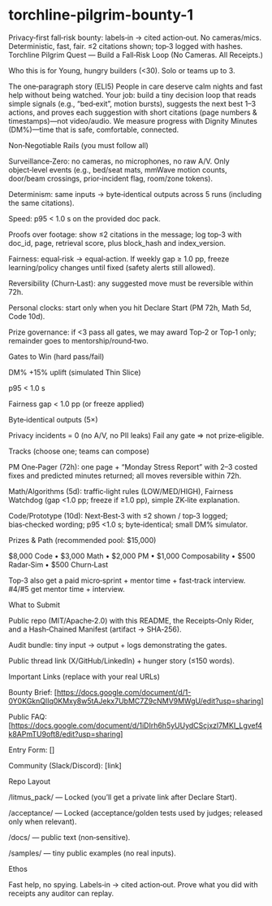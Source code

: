 # torchline-pilgrim-bounty-1
Privacy‑first fall‑risk bounty: labels‑in → cited action‑out. No cameras/mics. Deterministic, fast, fair. ≤2 citations shown; top‑3 logged with hashes.
Torchline Pilgrim Quest — Build a Fall‑Risk Loop (No Cameras. All Receipts.)

Who this is for
Young, hungry builders (<30). Solo or teams up to 3.

The one‑paragraph story (ELI5)
People in care deserve calm nights and fast help without being watched. Your job: build a tiny decision loop that reads simple signals (e.g., “bed‑exit”, motion bursts), suggests the next best 1–3 actions, and proves each suggestion with short citations (page numbers & timestamps)—not video/audio. We measure progress with Dignity Minutes (DM%)—time that is safe, comfortable, connected.

Non‑Negotiable Rails (you must follow all)

Surveillance‑Zero: no cameras, no microphones, no raw A/V. Only object‑level events (e.g., bed/seat mats, mmWave motion counts, door/beam crossings, prior‑incident flag, room/zone tokens).

Determinism: same inputs → byte‑identical outputs across 5 runs (including the same citations).

Speed: p95 < 1.0 s on the provided doc pack.

Proofs over footage: show ≤2 citations in the message; log top‑3 with doc_id, page, retrieval score, plus block_hash and index_version.

Fairness: equal‑risk → equal‑action. If weekly gap ≥ 1.0 pp, freeze learning/policy changes until fixed (safety alerts still allowed).

Reversibility (Churn‑Last): any suggested move must be reversible within 72h.

Personal clocks: start only when you hit Declare Start (PM 72h, Math 5d, Code 10d).

Prize governance: if <3 pass all gates, we may award Top‑2 or Top‑1 only; remainder goes to mentorship/round‑two.

Gates to Win (hard pass/fail)

DM% +15% uplift (simulated Thin Slice)

p95 < 1.0 s

Fairness gap < 1.0 pp (or freeze applied)

Byte‑identical outputs (5×)

Privacy incidents = 0 (no A/V, no PII leaks)
Fail any gate ⇒ not prize‑eligible.

Tracks (choose one; teams can compose)

PM One‑Pager (72h): one page + “Monday Stress Report” with 2–3 costed fixes and predicted minutes returned; all moves reversible within 72h.

Math/Algorithms (5d): traffic‑light rules (LOW/MED/HIGH), Fairness Watchdog (gap <1.0 pp; freeze if ≥1.0 pp), simple ZK‑lite explanation.

Code/Prototype (10d): Next‑Best‑3 with ≤2 shown / top‑3 logged; bias‑checked wording; p95 <1.0 s; byte‑identical; small DM% simulator.

Prizes & Path (recommended pool: $15,000)

$8,000 Code • $3,000 Math • $2,000 PM • $1,000 Composability • $500 Radar‑Sim • $500 Churn‑Last

Top‑3 also get a paid micro‑sprint + mentor time + fast‑track interview. #4/#5 get mentor time + interview.

What to Submit

Public repo (MIT/Apache‑2.0) with this README, the Receipts‑Only Rider, and a Hash‑Chained Manifest (artifact → SHA‑256).

Audit bundle: tiny input → output + logs demonstrating the gates.

Public thread link (X/GitHub/LinkedIn) + hunger story (≤150 words).

Important Links (replace with your real URLs)

Bounty Brief: [https://docs.google.com/document/d/1-0Y0KGknQlIq0KMxy8w5tAJekx7UbMC7Z9cNMV9MWgU/edit?usp=sharing]

Public FAQ: [https://docs.google.com/document/d/1iDIrh6h5yUUydCScjxzl7MKI_Lgvef4k8APmTU9oft8/edit?usp=sharing]

Entry Form: []

Community (Slack/Discord): [link]

Repo Layout

/litmus_pack/ — Locked (you’ll get a private link after Declare Start).

/acceptance/ — Locked (acceptance/golden tests used by judges; released only when relevant).

/docs/ — public text (non‑sensitive).

/samples/ — tiny public examples (no real inputs).

Ethos

Fast help, no spying. Labels‑in → cited action‑out. Prove what you did with receipts any auditor can replay.
